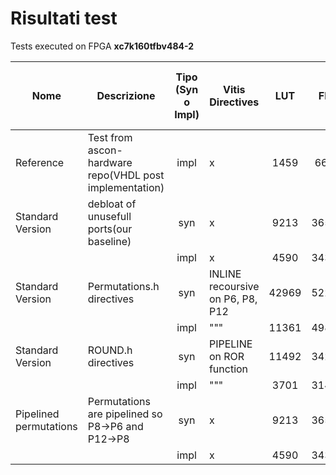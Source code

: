 # Risultati test

Tests executed on FPGA **xc7k160tfbv484-2**


|Nome|Descrizione|Tipo (Syn o Impl)|Vitis Directives|LUT|FF|Target Clock(ns)|Max  Target Clock reachable (ns)|
|----|-----------|:---------------:|----------------|:-:|:-:|:-------------:|:------------------------------:|
|Reference|Test from ascon-hardware repo(VHDL post implementation)| impl| x | 1459 | 666 | 10 | fixed to 10|
|Standard Version|debloat of unusefull ports(our baseline)|syn|x|9213|3654|15 |15|
|||impl|x|4590|3438|10 |8.5|
|Standard Version|Permutations.h directives |syn|INLINE recoursive on P6, P8, P12 |42969|5229|10 |3|
|||impl|"""|11361|4984|10 |7.5|
|Standard Version|ROUND.h directives |syn|PIPELINE on ROR function |11492|3420|13 |13|
|||impl|""" |3701|3147|10 |8.4|
|Pipelined permutations|Permutations are pipelined so P8->P6 and P12->P8 |syn|x |9213|3654|3420|15 |15|
|||impl|x |4590|3438|10 |8.5|

